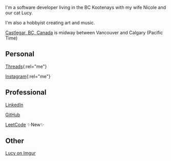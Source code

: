 I'm a software developer living in the BC Kootenays with my wife Nicole and our cat Lucy.

I'm also a hobbyist creating art and music.

<i class="fa-solid fa-location-dot"></i> [Castlegar, BC, Canada](https://www.bing.com/maps?osid=053c1577-c000-49e1-a8eb-703fdfa0b5e6) is midway between Vancouver and Calgary (Pacific Time)

## Personal
<i class="fa-brands fa-threads"></i> [Threads](https://www.threads.net/@kootenay_eric){:rel="me"}

<i class="fa-brands fa-instagram"></i> [Instagram](https://instagram.com/kootenay_eric){:rel="me"}

## Professional

<i class="fa-brands fa-linkedin"></i> [LinkedIn](https://www.linkedin.com/in/ericjamessoltys/)

<i class="fa-brands fa-github"></i> [GitHub](https://github.com/esoltys)

<i class="fa-solid fa-trophy"></i> [LeetCode](https://leetcode.com/u/esoltys/) ✨New✨

## Other
<i class="fa-solid fa-cat"></i> [Lucy on Imgur](https://imgur.com/user/tuxedolucy)

